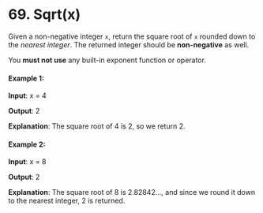 # 69. Sqrt(x)
Given a non-negative integer `x`, return the square root of `x` rounded down to the *nearest* *integer*. The returned integer should be **non-negative** as well.

You **must not use** any built-in exponent function or operator.

#### Example 1:
**Input**: x = 4

**Output**: 2

**Explanation**: The square root of 4 is 2, so we return 2.

#### Example 2:
**Input**: x = 8

**Output**: 2

**Explanation**: The square root of 8 is 2.82842..., and since we round it down to the nearest integer, 2 is returned.
